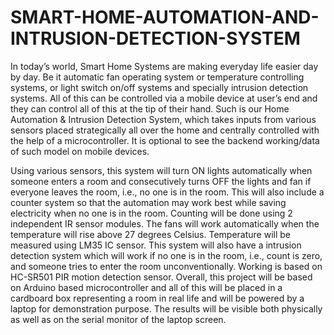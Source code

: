 # SMART-HOME-AUTOMATION-AND-INTRUSION-DETECTION-SYSTEM

In today’s world, Smart Home Systems are making everyday life easier day by 
day. Be it automatic fan operating system or temperature controlling systems, or 
light switch on/off systems and specially intrusion detection systems. All of this 
can be controlled via a mobile device at user’s end and they can control all of this 
at the tip of their hand. Such is our Home Automation & Intrusion Detection System, which takes inputs 
from various sensors placed strategically all over the home and centrally 
controlled with the help of a microcontroller. It is optional to see the backend 
working/data of such model on mobile devices.


Using various sensors, this system will turn ON lights automatically when 
 someone enters a room and consecutively turns OFF the lights and fan if everyone 
 leaves the room, i.e., no one is in the room.
 This will also include a counter system so that the automation may work best 
 while saving electricity when no one is in the room. Counting will be done using 
 2 independent IR sensor modules.
 The fans will work automatically when the temperature will rise above 27 degrees 
 Celsius. Temperature will be measured using LM35 IC sensor.
 This system will also have a intrusion detection system which will work if no one 
 is in the room, i.e., count is zero, and someone tries to enter the room 
 unconventionally. Working is based on HC-SR501 PIR motion detection sensor.  Overall, this project will be based on Arduino based microcontroller and all of 
 this will be placed in a cardboard box representing a room in real life and will be 
 powered by a laptop for demonstration purpose. The results will be visible both 
 physically as well as on the serial monitor of the laptop screen.
